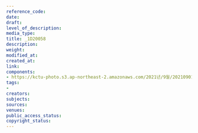 ```yaml
---
reference_code: 
date: 
draft: 
level_of_description: 
media_type: 
title: _1D20058
description: 
weight: 
modified_at: 
created_at: 
link: 
components:
- https://kctu-photo.s3.ap-northeast-2.amazonaws.com/2021년/9월/20210901_민주노총+일부+간부들의+보수정당+대선후보+캠프행에+대한+민주노총+전,현직+대표자+기자회견/_1D20058.jpg
tags:
- 
creators: 
subjects: 
sources: 
venues: 
public_access_status: 
copyright_status: 
---
```

